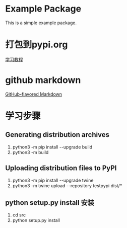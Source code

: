 # Example Package

This is a simple example package.

# 打包到pypi.org
[学习教程](https://packaging.python.org/en/latest/tutorials/packaging-projects/)

# github markdown
[GitHub-flavored Markdown](https://guides.github.com/features/mastering-markdown/)

# 学习步骤
## Generating distribution archives
1. python3 -m pip install --upgrade build
2. python3 -m build

## Uploading distribution files to PyPI
1. python3 -m pip install --upgrade twine
2. python3 -m twine upload --repository testpypi dist/*

## python setup.py install 安装
1. cd src
2. python setup.py install 
